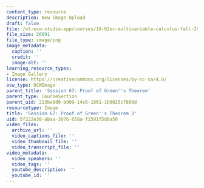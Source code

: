 ```yaml
---
content_type: resource
description: New image Upload
draft: false
file: /ol-ocw-studio-app/courses/18-02sc-multivariable-calculus-fall-2010/5f222e38abaa307b858af2591f5d8a50_MIT18_02SC_L22Brds_13.png
file_size: 26691
file_type: image/png
image_metadata:
  caption: ''
  credit: ''
  image-alt: ''
learning_resource_types:
- Image Gallery
license: https://creativecommons.org/licenses/by-nc-sa/4.0/
ocw_type: OCWImage
parent_title: 'Session 67: Proof of Green''s Theorem'
parent_type: CourseSection
parent_uid: 213ba9d9-b909-14c6-1861-1b9025c7869d
resourcetype: Image
title: 'Session 67: Proof of Green''s Theorem 3'
uid: 5f222e38-abaa-307b-858a-f2591f5d8a50
video_files:
  archive_url: ''
  video_captions_file: ''
  video_thumbnail_file: ''
  video_transcript_file: ''
video_metadata:
  video_speakers: ''
  video_tags: ''
  youtube_description: ''
  youtube_id: ''
---
```

